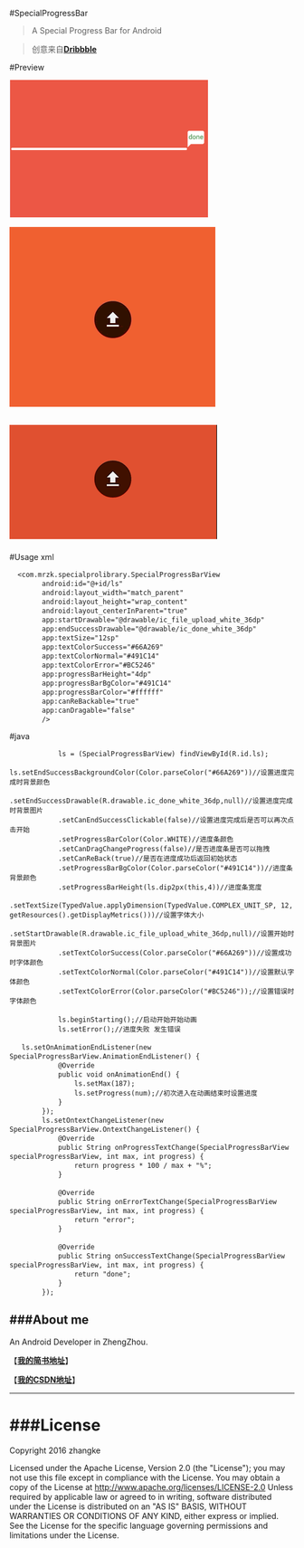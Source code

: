 #SpecialProgressBar
>A Special Progress Bar for Android

>创意来自[**Dribbble**](https://dribbble.com)

#Preview

![SpecialProgressBar](gif/screen.png)

![SpecialProgressBar](gif/screen2.gif)

![SpecialProgressBar](gif/screen1.gif)
---
#Usage xml
```
  <com.mrzk.specialprolibrary.SpecialProgressBarView
        android:id="@+id/ls"
        android:layout_width="match_parent"
        android:layout_height="wrap_content"
        android:layout_centerInParent="true"
        app:startDrawable="@drawable/ic_file_upload_white_36dp"
        app:endSuccessDrawable="@drawable/ic_done_white_36dp"
        app:textSize="12sp"
        app:textColorSuccess="#66A269"
        app:textColorNormal="#491C14"
        app:textColorError="#BC5246"
        app:progressBarHeight="4dp"
        app:progressBarBgColor="#491C14"
        app:progressBarColor="#ffffff"
        app:canReBackable="true"
        app:canDragable="false"
        />
```
#java

```
            ls = (SpecialProgressBarView) findViewById(R.id.ls);
            ls.setEndSuccessBackgroundColor(Color.parseColor("#66A269"))//设置进度完成时背景颜色
            .setEndSuccessDrawable(R.drawable.ic_done_white_36dp,null)//设置进度完成时背景图片
            .setCanEndSuccessClickable(false)//设置进度完成后是否可以再次点击开始
            .setProgressBarColor(Color.WHITE)//进度条颜色
            .setCanDragChangeProgress(false)//是否进度条是否可以拖拽
            .setCanReBack(true)//是否在进度成功后返回初始状态
            .setProgressBarBgColor(Color.parseColor("#491C14"))//进度条背景颜色
            .setProgressBarHeight(ls.dip2px(this,4))//进度条宽度
            .setTextSize(TypedValue.applyDimension(TypedValue.COMPLEX_UNIT_SP, 12, getResources().getDisplayMetrics()))//设置字体大小
            .setStartDrawable(R.drawable.ic_file_upload_white_36dp,null)//设置开始时背景图片
            .setTextColorSuccess(Color.parseColor("#66A269"))//设置成功时字体颜色
            .setTextColorNormal(Color.parseColor("#491C14"))//设置默认字体颜色
            .setTextColorError(Color.parseColor("#BC5246"));//设置错误时字体颜色

            ls.beginStarting();//启动开始开始动画
            ls.setError();//进度失败 发生错误

   ls.setOnAnimationEndListener(new SpecialProgressBarView.AnimationEndListener() {
            @Override
            public void onAnimationEnd() {
                ls.setMax(187);
                ls.setProgress(num);//初次进入在动画结束时设置进度
            }
        });
        ls.setOntextChangeListener(new SpecialProgressBarView.OntextChangeListener() {
            @Override
            public String onProgressTextChange(SpecialProgressBarView specialProgressBarView, int max, int progress) {
                return progress * 100 / max + "%";
            }

            @Override
            public String onErrorTextChange(SpecialProgressBarView specialProgressBarView, int max, int progress) {
                return "error";
            }

            @Override
            public String onSuccessTextChange(SpecialProgressBarView specialProgressBarView, int max, int progress) {
                return "done";
            }
        });
``` 

###About me
---
An Android Developer in ZhengZhou.

【[**我的简书地址**](http://www.jianshu.com/users/3c751e06dc32/latest_articles)】

【[**我的CSDN地址**](http://blog.csdn.net/zhangke3016)】

---
###License
=======
Copyright  2016  zhangke

Licensed under the Apache License, Version 2.0 (the "License");
you may not use this file except in compliance with the License.
You may obtain a copy of the License at 
http://www.apache.org/licenses/LICENSE-2.0
Unless required by applicable law or agreed to in writing, software
distributed under the License is distributed on an "AS IS" BASIS,
WITHOUT WARRANTIES OR CONDITIONS OF ANY KIND, either express or implied.
See the License for the specific language governing permissions and
limitations under the License.
